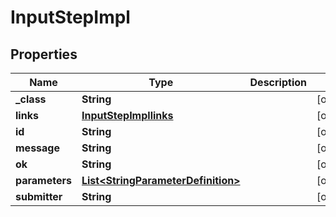 
# InputStepImpl

## Properties
Name | Type | Description | Notes
------------ | ------------- | ------------- | -------------
**_class** | **String** |  |  [optional]
**links** | [**InputStepImpllinks**](InputStepImpllinks.md) |  |  [optional]
**id** | **String** |  |  [optional]
**message** | **String** |  |  [optional]
**ok** | **String** |  |  [optional]
**parameters** | [**List&lt;StringParameterDefinition&gt;**](StringParameterDefinition.md) |  |  [optional]
**submitter** | **String** |  |  [optional]



